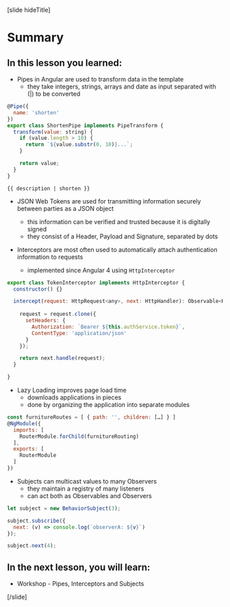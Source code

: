 [slide hideTitle]

# Summary

## In this lesson you learned:

- Pipes in Angular are used to transform data in the template
  - they take integers, strings, arrays and date as input separated with \(\|\) to be converted

```js
@Pipe({
  name: 'shorten'
})
export class ShortenPipe implements PipeTransform {
  transform(value: string) {
    if (value.length > 10) {
      return `${value.substr(0, 10)}...`; 
    }

    return value;
  }
}

```

`{{ description | shorten }}`


- JSON Web Tokens are used for transmitting information securely between parties as a JSON object
  - this information can be verified and trusted because it is digitally signed
  - they consist of a Header, Payload and Signature, separated by dots

- Interceptors are most often used to automatically attach authentication information to requests
  - implemented since Angular 4 using `HttpInterceptor`

```js
export class TokenInterceptor implements HttpInterceptor {
  constructor() {}

  intercept(request: HttpRequest<any>, next: HttpHandler): Observable<HttpEvent<any>> {
 
    request = request.clone({
      setHeaders: {
        Authorization: `Bearer ${this.authService.token}`,
        ContentType: 'application/json'
      }
    });

    return next.handle(request);
  }

}

```

- Lazy Loading improves page load time
  - downloads applications in pieces
  - done by organizing the application into separate modules

```js
const furnitureRoutes = [ { path: '', children: […] } ]
@NgModule({
  imports: [
    RouterModule.forChild(furnitureRouting)
  ],
  exports: [
    RouterModule
  ]
})

```

- Subjects can multicast values to many Observers
  - they maintain a registry of many listeners
  - can act both as Observables and Observers

```js
let subject = new BehaviorSubject(3);

subject.subscribe({
  next: (v) => console.log(`observerA: ${v}`)
});

subject.next(4);

```


## In the next lesson, you will learn:

- Workshop - Pipes, Interceptors and Subjects


[/slide]
